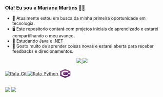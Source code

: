 ### Olá! Eu sou a Mariana Martins 👋🙂


- 🔭 Atualmente estou em busca da minha primeira oportunidade em tecnologia.
- 🖥️ Este repositorio contará com projetos iniciais de aprendizado e estarei compartilhando o meu avanço.
- 🌱 Estudando Java e .NET
- 🤔 Gosto muito de aprender coisas novas e estarei aberta para receber feedbacks e direcionamentos.

<div align="center">
  <a href="https://github.com/marianamartinslp">
  <img height="180em" src="https://github-readme-stats.vercel.app/api?username=marianamartinslp&show_icons=true&theme=dark&include_all_commits=true&count_private=true"/>
  <img height="180em" src="https://github-readme-stats.vercel.app/api/top-langs/?username=marianamartinslp&layout=compact&langs_count=7&theme=dark"/>
</div>
  
<div style="display: inline_block"><br>
  <img align="center" alt="Rafa-Git" height="30" width="40" src="https://cdn.jsdelivr.net/gh/devicons/devicon/icons/git/git-original.svg">
  <img align="center" alt="Rafa-Python" height="30" width="40" src="https://cdn.jsdelivr.net/gh/devicons/devicon/icons/java/java-plain.svg">
  <img align="center" alt="Rafa-Csharp" height="30" width="40" src="https://raw.githubusercontent.com/devicons/devicon/master/icons/csharp/csharp-original.svg">
</div>
  
  ##
  
 <div> 
  <a href = "mailto:marianae.martins13@gmail.com"><img src="https://img.shields.io/badge/-Gmail-%23333?style=for-the-badge&logo=gmail&logoColor=white" target="_blank"></a>
  <a href="https://www.linkedin.com/in/mariana-m-358842112" target="_blank"><img src="https://img.shields.io/badge/-LinkedIn-%230077B5?style=for-the-badge&logo=linkedin&logoColor=white" target="_blank"></a> 
   

 

